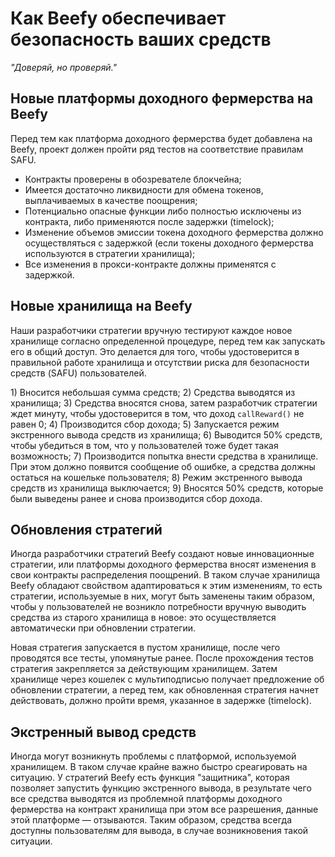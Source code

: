 # Как Beefy обеспечивает безопасность ваших средств

_"Доверяй, но проверяй."_

## Новые платформы доходного фермерства на Beefy

Перед тем как платформа доходного фермерства будет добавлена на Beefy, проект должен пройти ряд тестов на соответствие правилам SAFU.

* Контракты проверены в обозревателе блокчейна;
* Имеется достаточно ликвидности для обмена токенов, выплачиваемых в качестве поощрения;
* Потенциально опасные функции либо полностью исключены из контракта, либо применяются после задержки \(timelock\);
* Изменение объемов эмиссии токена доходного фермерства должно осуществляться с задержкой \(если токены доходного фермерства используются в стратегии хранилища\);
* Все изменения в прокси-контракте должны применятся с задержкой.

## Новые хранилища на Beefy

Наши разработчики стратегии вручную тестируют каждое новое хранилище согласно определенной процедуре, перед тем как запускать его в общий доступ. Это делается для того, чтобы удостоверится в правильной работе хранилища и отсутствии риска для безопасности средств \(SAFU\) пользователей.

1\) Вносится небольшая сумма средств; 2\) Средства выводятся из хранилища; 3\) Средства вносятся снова, затем разработчик стратегии ждет минуту, чтобы удостоверится в том, что доход `callReward()` не равен 0; 4\) Производится сбор дохода; 5\) Запускается режим экстренного вывода средств из хранилища; 6\) Выводится 50% средств, чтобы убедиться в том, что у пользователей тоже будет такая возможность; 7\) Производится попытка внести средства в хранилище. При этом должно появится сообщение об ошибке, а средства должны остаться на кошельке пользователя; 8\) Режим экстренного вывода средств из хранилища выключается; 9\) Вносятся 50% средств, которые были выведены ранее и снова производится сбор дохода.

## Обновления стратегий

Иногда разработчики стратегий Beefy создают новые инновационные стратегии, или платформы доходного фермерства вносят изменения в свои контракты распределения поощрений. В таком случае хранилища Beefy обладают свойством адаптироваться к этим изменениям, то есть стратегии, используемые в них, могут быть заменены таким образом, чтобы у пользователей не возникло потребности вручную выводить средства из старого хранилища в новое: это осуществляется автоматически при обновлении стратегии.

Новая стратегия запускается в пустом хранилище, после чего проводятся все тесты, упомянутые ранее. После прохождения тестов стратегия закрепляется за действующим хранилищем. Затем хранилище через кошелек с мультиподписью получает предложение об обновлении стратегии, а перед тем, как обновленная стратегия начнет действовать, должно пройти время, указанное в задержке \(timelock\).

## Экстренный вывод средств

Иногда могут возникнуть проблемы с платформой, используемой хранилищем. В таком случае крайне важно быстро среагировать на ситуацию. У стратегий Beefy есть функция "защитника", которая позволяет запустить функцию экстренного вывода, в результате чего все средства выводятся из проблемной платформы доходного фермерства на контракт хранилища при этом все разрешения, данные этой платформе — отзываются. Таким образом, средства всегда доступны пользователям для вывода, в случае возникновения такой ситуации.


